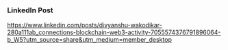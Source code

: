 ### LinkedIn Post
https://www.linkedin.com/posts/divyanshu-wakodikar-280a111ab_connections-blockchain-web3-activity-7055574376791896064-b_W5?utm_source=share&utm_medium=member_desktop